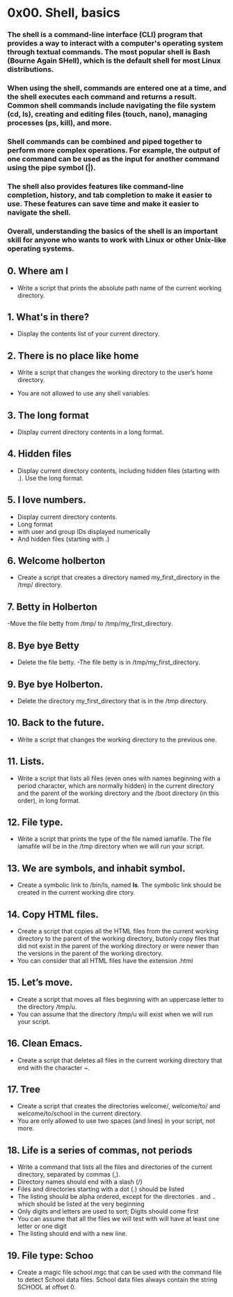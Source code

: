# 0x00. Shell, basics

### The shell is a command-line interface (CLI) program that provides a way to interact with a computer's operating system through textual commands. The most popular shell is Bash (Bourne Again SHell), which is the default shell for most Linux distributions.

### When using the shell, commands are entered one at a time, and the shell executes each command and returns a result. Common shell commands include navigating the file system (cd, ls), creating and editing files (touch, nano), managing processes (ps, kill), and more.

### Shell commands can be combined and piped together to perform more complex operations. For example, the output of one command can be used as the input for another command using the pipe symbol (|).

### The shell also provides features like command-line completion, history, and tab completion to make it easier to use. These features can save time and make it easier to navigate the shell.

### Overall, understanding the basics of the shell is an important skill for anyone who wants to work with Linux or other Unix-like operating systems.

## 0. Where am I
	
- Write a script that prints the absolute path name of the current working directory.

## 1. What's in there?

- Display the contents list of your current directory.

## 2. There is no place like home

- Write a script that changes the working directory to the user’s home directory.

- You are not allowed to use any shell variables.

## 3. The long format

- Display current directory contents in a long format.

## 4. Hidden files

- Display current directory contents, including hidden files (starting with .). Use the long format.

## 5. I love numbers.

- Display current directory contents.
- Long format
- with user and group IDs displayed numerically
- And hidden files (starting with .)

## 6. Welcome holberton

- Create a script that creates a directory named my_first_directory in the /tmp/ directory.

## 7. Betty in Holberton

-Move the file betty from /tmp/ to /tmp/my_first_directory.

## 8. Bye bye Betty

- Delete the file betty.
-The file betty is in /tmp/my_first_directory.

## 9. Bye bye Holberton.

- Delete the directory my_first_directory that is in the /tmp directory.

## 10. Back to the future.

- Write a script that changes the working directory to the previous one.

## 11. Lists.

- Write a script that lists all files (even ones with names beginning with a period character, which are normally hidden) in the current directory and the parent of the working directory and the /boot directory (in this order), in long format.

## 12. File type.

- Write a script that prints the type of the file named iamafile. The file iamafile will be in the /tmp directory 	when we will run your script.

## 13. We are symbols, and inhabit symbol.

- Create a symbolic link to /bin/ls, named __ls__. The symbolic link should be created in the current working dire	ctory.

## 14. Copy HTML files.

- Create a script that copies all the HTML files from the current working directory to the parent of the working directory, butonly copy files that did not exist in the parent of the working directory or were newer than the versions in the parent of the working directory.
- You can consider that all HTML files have the extension .html

## 15. Let’s move.

- Create a script that moves all files beginning with an uppercase letter to the directory /tmp/u.
- You can assume that the directory /tmp/u will exist when we will run your script.

## 16. Clean Emacs.

- Create a script that deletes all files in the current working directory that end with the character ~.

## 17. Tree

- Create a script that creates the directories welcome/, welcome/to/ and welcome/to/school in the current directory.
- You are only allowed to use two spaces (and lines) in your script, not more.

## 18. Life is a series of commas, not periods

- Write a command that lists all the files and directories of the current directory, separated by commas (,).
- Directory names should end with a slash (/)
- Files and directories starting with a dot (.) should be listed
- The listing should be alpha ordered, except for the directories . and .. which should be listed at the very beginning
- Only digits and letters are used to sort; Digits should come first
- You can assume that all the files we will test with will have at least one letter or one digit
- The listing should end with a new line.

## 19. File type: Schoo

- Create a magic file school.mgc that can be used with the command file to detect School data files. School data files always contain the string SCHOOL at offset 0.
